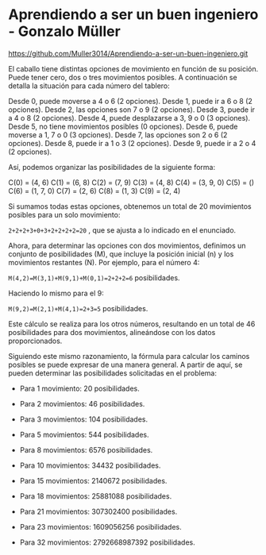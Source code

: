 # Aprendiendo a ser un buen ingeniero - Gonzalo Müller

https://github.com/Muller3014/Aprendiendo-a-ser-un-buen-ingeniero.git

El caballo tiene distintas opciones de movimiento en función de su posición. Puede tener cero, dos o tres movimientos posibles. A continuación se detalla la situación para cada número del tablero:

Desde 0, puede moverse a 4 o 6 (2 opciones).
Desde 1, puede ir a 6 o 8 (2 opciones).
Desde 2, las opciones son 7 o 9 (2 opciones).
Desde 3, puede ir a 4 o 8 (2 opciones).
Desde 4, puede desplazarse a 3, 9 o 0 (3 opciones).
Desde 5, no tiene movimientos posibles (0 opciones).
Desde 6, puede moverse a 1, 7 o 0 (3 opciones).
Desde 7, las opciones son 2 o 6 (2 opciones).
Desde 8, puede ir a 1 o 3 (2 opciones).
Desde 9, puede ir a 2 o 4 (2 opciones).

Así, podemos organizar las posibilidades de la siguiente forma:

C(0) = (4, 6)
C(1) = (6, 8)
C(2) = (7, 9)
C(3) = (4, 8)
C(4) = (3, 9, 0)
C(5) = ()
C(6) = (1, 7, 0)
C(7) = (2, 6)
C(8) = (1, 3)
C(9) = (2, 4)

Si sumamos todas estas opciones, obtenemos un total de 20 movimientos posibles para un solo movimiento: 

<code>2+2+2+3+0+3+2+2+2+2=20</code> , que se ajusta a lo indicado en el enunciado.

Ahora, para determinar las opciones con dos movimientos, definimos un conjunto de posibilidades (M), que incluye la posición inicial (n) y los movimientos restantes (N). Por ejemplo, para el número 4:

<code>M(4,2)=M(3,1)+M(9,1)+M(0,1)=2+2+2=6</code> posibilidades.


Haciendo lo mismo para el 9:

<code>M(9,2)=M(2,1)+M(4,1)=2+3=5</code> posibilidades.

Este cálculo se realiza para los otros números, resultando en un total de 46 posibilidades para dos movimientos, alineándose con los datos proporcionados.

Siguiendo este mismo razonamiento, la fórmula para calcular los caminos posibles se puede expresar de una manera general. A partir de aquí, se pueden determinar las posibilidades solicitadas en el problema:

- Para 1 movimiento: 20 posibilidades.

- Para 2 movimientos: 46 posibilidades.

- Para 3 movimientos: 104 posibilidades.

- Para 5 movimientos: 544 posibilidades.

- Para 8 movimientos: 6576 posibilidades.

- Para 10 movimientos: 34432 posibilidades.

- Para 15 movimientos: 2140672 posibilidades.

- Para 18 movimientos: 25881088 posibilidades.

- Para 21 movimientos: 307302400 posibilidades.

- Para 23 movimientos: 1609056256 posibilidades.

- Para 32 movimientos: 2792668987392 posibilidades.

